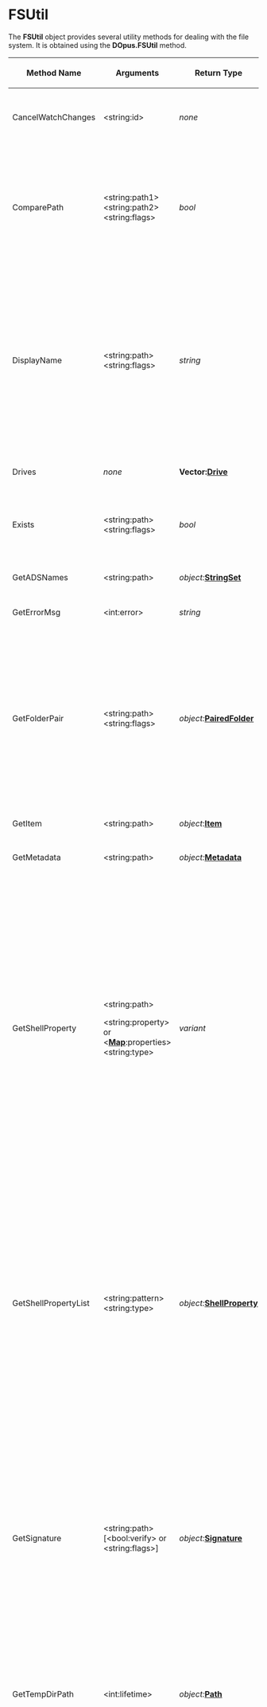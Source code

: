 # FSUtil

The **FSUtil** object provides several utility methods for dealing with the file system. It is obtained using the **DOpus.FSUtil** method.

<table>
<thead><tr><th>
Method Name</th><th>

**Arguments**</th><th>
Return Type</th><th>
Description
</th></tr></thead><tbody><tr><td>
CancelWatchChanges</td><td>

\<string:id\></td><td>

*none*</td><td>

Cancels folder or file change monitoring previously established by a call to the **WatchChanges** method. The **id** parameter is the ID you assigned to your watcher when it was created.
</td></tr><tr><td>
ComparePath</td><td>

\<string:path1\>  
\<string:path2\>  
\<string:flags\></td><td>

*bool*</td><td>

Compares the two provided path strings for equality - returns **True** if the two paths are equal, or **False** if otherwise.

The optional **flags** parameter lets you modify the comparison behavior. This parameter is a string containing zero or more of the following letters (case sensitive):

|       |                                                                     |
|-------|---------------------------------------------------------------------|
| **c** | Makes the path comparison **case sensitive**.                       |
| **p** | Returns **True** if *path2* is equal to or a **parent** of *path1*. |
</td></tr><tr><td>
DisplayName</td><td>

\<string:path\>  
\<string:flags\></td><td>

*string*</td><td>

Retrieves the display name of a path. This is the form of a path that is intended to be displayed to the user, rather than used internally by Opus. For example, for a library path it will strip off the internal *?xxxxxxx* notation that Opus uses to identify library member folders.

The optional **flags** parameter lets you modify the behavior. This parameter is a string containing zero or more of the following letters (case sensitive):

|       |                                                                             |
|-------|-----------------------------------------------------------------------------|
| **e** | for editing (returns a string designed for editing rather than for display) |
| **f** | file part (returns the display filename rather than the entire path)        |
| **r** | resolve (resolves library paths to their underlying file system folder)     |
</td></tr><tr><td>
Drives</td><td>

*none*</td><td>

**Vector:[Drive](drive.md)**</td><td>

Returns a **[Vector](vector.md)** of **[Drive](drive.md)** objects, one for each drive on the system.
</td></tr><tr><td>
Exists</td><td>

\<string:path\>  
\<string:flags\></td><td>

*bool*</td><td>

Returns **True** if the specified file, folder or device exists, or **False** otherwise.

The optional *flags* parameter can be set to **w** to use wildcards in the final path component.
</td></tr><tr><td>
GetADSNames</td><td>

\<string:path\></td><td>

*object:***[StringSet](stringset.md)**</td><td>

Returns a **[StringSet](stringset.md)** containing the names of any alternate data streams (ADS) found for the specified file or folder.
</td></tr><tr><td>
GetErrorMsg</td><td>

\<int:error\></td><td>

*string*</td><td>
Returns the localized text description for a system error code.
</td></tr><tr><td>
GetFolderPair</td><td>

\<string:path\>  
\<string:flags\></td><td>

*object:***[PairedFolder](pairedfolder.md)**</td><td>

Returns the [pair](/Manual/preferences/preferences_categories/frequently_used_paths/paired_folders.md) of the specified folder, if one exists. The optional flags are compared against the configured options for the pair; they let you control in which conditions the pair is returned, and how to handle it if the paired folder doesn't exist.

|       |                                               |
|-------|-----------------------------------------------|
| **d** | Default dual-display folder                   |
| **v** | Default Navigation Lock target                |
| **n** | Turn on Navigation Lock automatically         |
| **y** | Default Synchronize target                    |
| **l** | Always display primary folder at the left/top |
| **u** | Use path even if it doesn't exist             |
| **i** | Ignore the pair                               |
| **g** | Go up to first existing parent                |
</td></tr><tr><td>
GetItem</td><td>

\<string:path\></td><td>

*object*:**[Item](item.md)**</td><td>

Creates an **[Item](item.md)** object for the specified file path.
</td></tr><tr><td>
GetMetadata</td><td>

\<string:path\></td><td>

*object:***[Metadata](metadata.md)**</td><td>

Returns a **[Metadata](metadata.md)** object representing the metadata for the specified file.
</td></tr><tr><td>
GetShellProperty</td><td>

\<string:path\>

\<string:property\> or \<**[Map](map.md)**:properties\>  
\<string:type\></td><td>

*variant*</td><td>

Returns the value of one or more shell properties for the specified file.

The file path must be provided as the first parameter.

The second parameter can be the name (or PKEY) of a property to retrieve, in which case the property value will be returned.

Alternatively, the second argument can be a **[Map](map.md)**object which lets you retrieve multiple properties at once. Each property you want to retrieve should be added to the **[Map](map.md)**with its name as a key, with an empty string as its value. The values in the **Map** will be replaced by the property values.

The optional **type** argument is a string that lets you control how the properties are looked up by name (not case-sensitive):

|       |                                                             |
|-------|-------------------------------------------------------------|
| **R** | The first property whose raw name matches will be used.     |
| **D** | The first property whose display name matches will be used. |

If neither is specified, both raw and display names can match. Note that if a shell property is returned by the system as a SAFEARRAY type, it will be converted automatically to a **[Vector](vector.md)** object.
</td></tr><tr><td>
GetShellPropertyList</td><td>

\<string:pattern\>  
\<string:type\></td><td>

*object:***[ShellProperty](shellproperty.md)**</td><td>

Returns a **[Vector](vector.md)** of **[ShellProperty](shellproperty.md)** objects which represents all the possible shell properties available on the system.

You can optionally provide a wildcard *pattern* as the first argument - if you do, only properties whose names match the supplied pattern will be returned.

The optional **type** argument is a string that lets you restrict the list of properties further (not case-sensitive):

|       |                                                |
|-------|------------------------------------------------|
| **R** | Property raw names must match the pattern.     |
| **D** | Property display names must match the pattern. |

If neither is specified, both raw and display names can match.

Additional flags supported by the **type** argument are:

|       |                                                                                                                                                                     |
|-------|---------------------------------------------------------------------------------------------------------------------------------------------------------------------|
| **V** | Restrict to viewable properties only. Viewable properties are those intended to be shown to the user - they're the same ones shown in Explorer's column chooser UI. |
</td></tr><tr><td>
GetSignature</td><td>

\<string:path\>  
\[\<bool:verify\> or  
\<string:flags\>\]</td><td>

*object:***[Signature](signature.md)**</td><td>

For files signed with an Authenticode certificate (usually .exe and .dll files), returns a **[Signature](signature.md)** object describing the signature used to sign the file with.

By default the signature won't be validated - the method will simply extract and return information about it. The optional **verify** parameter lets you verify the integrity of the file as well. Set this value to **True** to do a simple hash check (verifies the file has not been modified, but doesn't check the signature), or use the following flags to validate the signature as well as checking the file.

|     |                                                                |
|-----|----------------------------------------------------------------|
| n   | No revocation check                                            |
| c   | Check final certificate in the chain for revocation            |
| C   | Check the entire chain for revocation                          |
| R   | Check the entire chain excluding the root certificate          |
| h   | Hash-only check                                                |
| l   | Treat certificates as expired once their timestamp has elapsed |
</td></tr><tr><td>
GetTempDirPath</td><td>

\<int:lifetime\></td><td>

*object:***[Path](path.md)**</td><td>

Creates a temporary folder (with a unique name) and returns the path to it in a **[Path](path.md)** object. Temporary folders created with this method have a limited lifetime after which Opus will automatically delete them (it will also clean them up when it's shutdown and restarted). The default lifetime is 20 minutes; you can change this using the optional parameter.
</td></tr><tr><td>
GetTempFile</td><td>

\<string:suffix\>  
\<string:prefix\>  
\<string:flags\>  
\<object:window\></td><td>

*object:***[File](file.md)**</td><td>

Creates a temporary file and returns a **[File](file.md)** object ready to be written to.

The returned object supports both reading and writing, without having to open the file a second time (although you can do that if it is easier).

You can obtain the name of the file using the **[File](file.md)**.path property.

An optional filename **suffix** can be specified; if not provided (or an empty string is passed), the default is ".tmp".

An optional **prefix** can also be specified; if not provided (or an empty string is passed), the default is "dop".

Between the suffix and prefix, Opus will insert additional characters into the name to ensure it is unique.

As an example, **DOpus.FSUtil.GetTempFilePath(".txt","cat-")** might generate *C:\Users\Leo\AppData\Local\Temp\cat-202106230928470962.txt* for a file path.

The optional **flags** parameter can include zero or more of these letters (not case-sensitive):

|       |                                                                  |
|-------|------------------------------------------------------------------|
| **d** | delete-on-close. File will be deleted automatically when closed. |
| **p** | permit deletion. Other processes can delete the file.            |
| **r** | read shareable. Other processes can read the file.               |
| **w** | write shareable. Other processes can write to the file.          |

The read, write and deletion sharing modes affect what other processes are allowed to do while the file is still open. Once the file is closed (assuming it has not been auto-deleted), other processes are always free to read, write or delete the file.

When delete-on-close is used, other things may not be able to open the file unless they specifically permit the file to be deleted at the time they open it.

The optional **window** parameter lets you associate the **File** object with a **[Tab](tab.md)** or a **[Lister](lister.md)**, which will be used if Opus needs to display any dialogs (e.g. a UAC elevation dialog).
</td></tr><tr><td>
GetTempFilePath</td><td>

\<string:suffix\>  
\<string:prefix\></td><td>

*object:***[Path](path.md)**</td><td>

Creates a temporary file (with a unique name) and returns the path to it in a **[Path](path.md)** object.

An optional filename **suffix** can be specified; if not provided (or an empty string is passed), the default is ".tmp".

An optional **prefix** can also be specified; if not provided (or an empty string is passed), the default is "dop".

Between the suffix and prefix, Opus will insert additional characters into the name to ensure it is unique.

As an example, **DOpus.FSUtil.GetTempFilePath(".txt","cat-")** might generate *C:\Users\Leo\AppData\Local\Temp\cat-202106230928470962.txt* for a file path.
</td></tr><tr><td>
GetType</td><td>

\<string:path\>  
\<string:flags\></td><td>

*string*</td><td>

Returns a string indicating the item type of the specified file path. The string will be either **file**, **dir** or **invalid** if the path doesn't exist.

The optional **flags** argument is used to control the behavior with archives. Normally, an archive will be reported as **dir**, but if you specify "**a**" for the flags parameter it will be reported as **file**.

This method is different to **PathType** which tells you the underlying "namespace" type rather than whether something is simply a file or a folder.
</td></tr><tr><td>
Hash</td><td>

\<string:path\> or  
\<object:**[Blob](blob.md)**\>

\<string:type\></td><td>

*string* or *object:***[Vector](vector.md)**</td><td>

Calculates a checksum for the specified file or **[Blob](blob.md)**.  
By default, the MD5 hash is calculated, but you can use the optional **type** parameter to change the hash/checksum algorithm. Valid values are (not case-sensitive) **md5**, **blake3**, **sha1**, **sha256**, **sha512**, **crc32**, **crc32_php** and **crc32_php_rev**.

You can also specify multiple types (e.g. *"md5,sha1,sha256"*) at once, in which case the specified checksums will be calculated at the same time, and the result will be returned as a **[Vector](vector.md)** of *strings* (in the same order as you requested them).

Unlike the other algorithms, CRC32 is a concept rather than a well-defined standard. We have provided the three CRC32 implementations you're most likely to encounter:

- *CRC32* is most common in the Windows world and matches what tools like 7-Zip and PKZip call "CRC32", and what PHP calls "CRC32b".
- *CRC32_PHP* is less common and matches what BZIP2 uses and what PHP outputs by default.
- *CRC32_PHP_REV* is the same as *CRC32_PHP* but with the result's byte-order reversed, as output by some tools.

*Example (VBScript):*

    DOpus.FSUtil.Hash("C:\Windows\Notepad.exe","md5")
</td></tr><tr><td>
NewFileAttr</td><td>

*\<attributes\>*</td><td>

*object:***[FileAttr](fileattr.md)**</td><td>

Creates a new **[FileAttr](fileattr.md)** object, which represents file attributes.

You can initialize the new object by passing either a string representing the attributes to turn on (e.g. *"hsr"*) or another **[FileAttr](fileattr.md)** object. If you don't pass a value, the new object will default to all attributes turned off.
</td></tr><tr><td>
NewFileSize</td><td>

*\<size\>*  
or  
\<string:"s"\>  
*\<size\>*</td><td>

*object:***[FileSize](filesize.md)**</td><td>

Creates a new **[FileSize](filesize.md)** object, which makes it easier to handle 64 bit file sizes.

You can initialize this with a number of data types (*int*, *string*, *decimal*, *currency*, another **[FileSize](filesize.md)** object, or a **[Blob](blob.md)** containing exactly 1, 2, 4 or 8 bytes). You can use a hexadecimal string by pre-pending **\$** or **0x**.

*Example (VBScript):*

    DOpus.FSUtil.NewFileSize(1024)

When only a size is specified, the result will be an *unsigned* value, which means it can represent larger size values but cannot represent negative values.

To create a *signed* value instead, specify "**s**" as the first parameter and specify the size as the second parameter. This is case-sensitive; it must be a lowercase "s".

*Example (VBScript):*

    DOpus.FSUtil.NewFileSize("s", -1024)
</td></tr><tr><td>
NewPath</td><td>

\<string:path\></td><td>

*object:***[Path](path.md)**</td><td>

Creates a new **[Path](path.md)**object initialised to the provided path string.
</td></tr><tr><td>
NewWild</td><td>

\<string:pattern\>  
\<string:flags\></td><td>

*object:***[Wild](wild.md)**</td><td>

Creates a new **[Wild](wild.md)** object.

If a **pattern** and **flags** are provided, the pattern will be parsed automatically; otherwise, you must call the **Parse** method on the returned object before using it.

See the description of the **[Wild](wild.md).Parse** method for a list of the valid flags.
</td></tr><tr><td>
OpenFile</td><td>

\<string:path\> or \<object:**[Blob](blob.md)**\>  
\<string:mode\>  
\<object:window\> or \<string:elevation\></td><td>

*object:***[File](file.md)**</td><td>

Opens or creates a file and returns a **[File](file.md)** object that lets you access its contents as binary data.

A **File** object is always returned, even if the file could not be opened. Check **File.error** on the returned object immediately after creating it to see if opening the file succeeded.

Even if a file was not be opened, some of the returned object's methods may still work. For example, if a file exists but permissions block you from opening it, you may still be able to change its attributes, or vice versa.

The first argument can be either:

- A string or **[Path](path.md)**object which specifies the file to open.
- An existing **[Blob](blob.md)**object to create a **[File](file.md)** object that gives you read/write stream access to a chunk of memory.

When opening a **[Blob](blob.md)**, the created object will always be in *read-write mode* and the rest of the parameters (**mode** and **window**/**elevation**) are not used and need not be specified.

When opening a file, the optional **mode** parameter specifies how to open it (case sensitive):

|        |                                                                           |
|--------|---------------------------------------------------------------------------|
| **r**  | *Read mode*. The file can be read but not written. (This is the default.) |
| **w**  | *Write mode*. The file can be written, but not read.                      |
| **rw** | *Read-write mode*. The file can be read and written from the same object. |

When opening in *write mode* or *read-write mode*, you can specify additional **mode** flags that control how the file is created or opened (case sensitive):

|       |                                                                                                                                                                               |
|-------|-------------------------------------------------------------------------------------------------------------------------------------------------------------------------------|
| **c** | Create a new file, only if it doesn't already exist. The call will fail if the file already exists.                                                                           |
| **a** | Create a new file, always. If the file already exists, it will be overwritten, i.e. truncated to zero length. (This is the default if **w** or **rw** are used on their own.) |
| **e** | Open existing file. The call will fail if the file does not already exist.                                                                                                    |
| **o** | Open existing file. The file will be created if it does not exist.                                                                                                            |
| **t** | Truncate existing file. If the file exists, it will be truncated to zero length. If the file doesn't exist, the call will fail.                                               |

The **mode** flags can also include these letters (case sensitive):

|       |                                                                                                                                                                                                                                                                                    |
|-------|------------------------------------------------------------------------------------------------------------------------------------------------------------------------------------------------------------------------------------------------------------------------------------|
| **d** | Delete-on-close. The file will be automatically deleted when closed. (If something else also has the file open, it won't be deleted until everything closes it.)                                                                                                                   |
| **f** | Force. Opus will clear the file's read-only attribute if it blocks opening the file for writing; otherwise, attempting to open a read-only file for writing will fail. For example, "**wof**" is like "**wo**" mode but also clears the read-only attribute.                       |
| **m** | Modify mode. Use this if you want to use the **File** object to read or modify the file's attributes, or get the file's size, without reading or writing the actual file contents.                                                                                                 |
| **p** | Permit deletion. Other processes can delete the file before it has been closed, although any deletion will not take place until it is closed. Files opened via this method always permit other readers and writers.                                                                |
| **x** | (Opus 13.9.1 and above.) (Lowercase x.) Exclude other readers. While you have the file open, nothing else can open it for reading. If something else already has it open for reading, your request to open the file will fail. Has no effect on filesystems that don't support it. |
| **X** | (Opus 13.9.1 and above.) (Uppercase X.) Exclude other writers. While you have the file open, nothing else can open it for writing. If something else already has it open for writing, your request to open the file will fail. Has no effect on filesystems that don't support it. |

When opening an existing file which something else already flagged for deletion, including files already open in *delete-on-close* mode, the **p** (permit deletion) flag must be specified.

Non-Windows filesystems may have different locking and sharing rules. Opus will pass the requested flags to them, but it is ultimately up to them how they behave.

The optional third parameter takes either a **window** object or a string indicating **elevation** mode. This parameter influences the behavior of UAC elevation prompts (and potentially other user interface elements) that may be triggered when opening the file. It can be one of the following:

- An Opus **[Tab](tab.md)** or **[Lister](lister.md)** object which UAC prompts will appear over if elevation is required and has not already been obtained.
- The string "**NoElevate**" to prevent UAC elevation entirely when opening this file.
- The string "**ElevateNoAsk**" to prevent UAC prompts while still gaining elevation if something else already got it (e.g. a previous **OpenFile** call).

*Example (VBScript):*

    Set F = DOpus.FSUtil.OpenFile("C:\Test.txt","wrcf","NoElevate")
</td></tr><tr><td>
PathType</td><td>

\<string:path\></td><td>

*string*</td><td>

Returns a string indicating the underlying "namespace" type of the specified file path. Possible values are:

|             |                                                                                 |
|-------------|---------------------------------------------------------------------------------|
| **shell**   | The path refers to the Windows shell - e.g. a virtual folder like This PC       |
| **filesys** | The path is a real filesystem path - e.g. C:\Windows                            |
| **ftp**     | The path is an FTP path                                                         |
| **zip**     | The path is a zip file                                                          |
| **mtp**     | The path is an MTP path (i.e. a portable device like a phone or a tablet)       |
| **lib**     | The path is a library                                                           |
| **coll**    | The path is a collection                                                        |
| **plugin**  | The path is a plugin-provided namespace, most probably an archive (but not Zip) |

This method is different to **GetType** which tells you whether something is a file or a directory.
</td></tr><tr><td>
ReadDir</td><td>

\<string:path\>  
\<string:flags\></td><td>

*object:***[FolderEnum](folderenum.md)**</td><td>

Returns a **[FolderEnum](folderenum.md)** object that lets you enumerate the contents of the specified folder.

The optional **flags** string can include zero or more flag characters (not case-sensitive):

|       |                                                                                                                                                                                                                                                                                               |
|-------|-----------------------------------------------------------------------------------------------------------------------------------------------------------------------------------------------------------------------------------------------------------------------------------------------|
| **r** | Recursively enumerate the folder, listing the contents of the folder, its sub-folders, their sub-folders, and so on.                                                                                                                                                                          |
| **l** | Skip links. Prevents the traversal of symbolic links and junctions when recursively enumerating folders.                                                                                                                                                                                      |
| **s** | Shell enumeration. Ask's the Windows Shell to enumerate non-filesystem folders. For example, the *Quick Access* folder on Windows 10 could be enumerated with **ReadDir("/quickaccess","s")**; it would not work without the "**s**" because Quick Access is not a real filesystem directory. |
| **p** | Suppress password dialogs from encrypted archives.                                                                                                                                                                                                                                            |

If you don't need any flags, skip the second argument entirely. You may see older scripts pass **True** and **False** as the second argument, to turn recursion on and off; that is deprecated but remains supported for compatibility.
</td></tr><tr><td>
Resolve</td><td>

\<string:path\>  
\<string:flags\></td><td>

*object:***[Path](path.md)**</td><td>

Resolves the specified path string to its real filesystem path, with support for converting:

- **[Folder Aliases](/Manual/basic_concepts/the_lister/navigation/aliases.md)** to the real paths they point to.
- **Library** and **File Collection** items to their real filesystem paths.
- Application paths in the **{apppath\|*appname*}** form.
- Environment variables.
- Optionally, **junctions** and **symbolic links** can be resolved to their targets.

It is safe to pass a path which does not need resolving; the path will be returned unmodified, so you can call this on things without checking if it is needed first.

Scripts which pass the current directory to external software should generally call Resolve on the path first, otherwise they risk passing aliases like */desktop* to things which won't understand them.

The optional **flags** string can include the following letter (not case-sensitive):

|       |                                                                                                      |
|-------|------------------------------------------------------------------------------------------------------|
| **c** | Return canonical paths. This will expand short filenames to their true long filename representation. |
| **j** | Resolve junctions and symbolic links to their target folder.                                         |

Note that **[Path](path.md)** objects also have a similar **Resolve** method which modifies them in-place.
</td></tr><tr><td>
SameDrive</td><td>

\<string:path1\>  
\<string:path2\>  
\<string:flags\></td><td>

*bool*</td><td>

Returns **True** if the two specified paths both refer to the same drive or partition.

The optional **flags** string can contain zero or more of the following letters (case sensitive):

|       |                                                                                                                                                                                                 |
|-------|-------------------------------------------------------------------------------------------------------------------------------------------------------------------------------------------------|
| **c** | Consider the **CD burning staging area** the same as the CD (or other writable optical media) itself.                                                                                           |
| **m** | Handle **NTFS mount points**. (Slower but more accurate if either path may be below a mount point which really points to a different drive.)                                                    |
| **r** | Real paths only. (Skip extra processing that is only useful for things like FTP sites and MTP devices.)                                                                                         |
| **s** | Test if paths point to the same drive via drive letters created by the Windows **subst** command.                                                                                               |
| **u** | Compare **FTP users**. (By default, FTP paths are considered the "same drive" if they point to the same FTP site. The **u** flag adds the requirement that both paths have the same user name.) |
| **z** | If **path1** is *inside* a Zip file or other archive, only consider **path2** on the "same drive" if it is the archive itself or is *inside* the same archive.                                  |
| **Z** | If **path1** is *inside* a Zip file or other archive, only consider **path2** on the "same drive" if it is *inside* the same archive.                                                           |

When neither **z** nor **Z** are specified, archives are essentially treated like normal directories and will be considered on the "same drive" as any path pointing to the same drive the archive is on, including other archive paths on that drive.
</td></tr><tr><td>
WatchChanges</td><td>

\<string:id\>  
\<string:path\>  
\<string:flags\></td><td>

*int*</td><td>

Establish monitoring of a folder or file for changes. Returns **0** for success or an error code on failure.

When a change occurs to a monitored file or folder, the script's [OnFilesystemChange](/Manual/reference/scripting_reference/scripting_events/onfilesystemchange.md) event is triggered.

The **id** argument lets you provide an ID for this watcher that's used to identify it when changes occur. **dir** is the full path to a filesystem folder, or a file if the **i** flag is set.

The optional flags are:

|       |                                                                 |
|-------|-----------------------------------------------------------------|
| **f** | monitor for file change in folder (e.g. file created)           |
| **d** | monitor for directory change in folder (e.g. directory created) |
| **r** | recursive - monitor sub-folders                                 |
| **a** | monitor for file attribute changes                              |
| **s** | monitor for file size changes                                   |
| **w** | monitor for last write time changes                             |
| **i** | monitor a single file rather than a folder                      |

Use the **CancelWatchChanges** method to cancel monitoring.
</td></tr></tbody>
</table>

